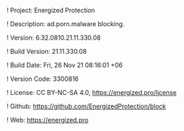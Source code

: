 ! Project: Energized Protection

! Description: ad.porn.malware blocking.

! Version: 6.32.0810.21.11.330.08

! Build Version: 21.11.330.08

! Build Date: Fri, 26 Nov 21 08:16:01 +06

! Version Code: 3300816

! License: CC BY-NC-SA 4.0, https://energized.pro/license

! Github: https://github.com/EnergizedProtection/block

! Web: https://energized.pro

